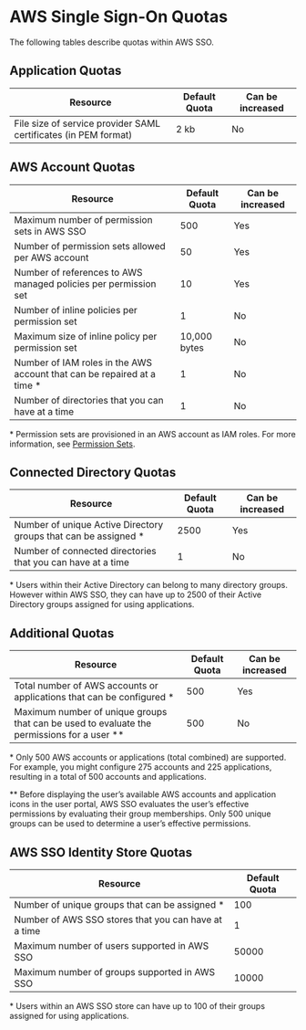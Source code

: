 # AWS Single Sign\-On Quotas<a name="limits"></a>

The following tables describe quotas within AWS SSO\. 

## Application Quotas<a name="applicationlimits"></a>


| Resource | Default Quota | Can be increased | 
| --- | --- | --- | 
|  File size of service provider SAML certificates \(in PEM format\)  | 2 kb | No | 

## AWS Account Quotas<a name="awsaccountlimits"></a>


| Resource | Default Quota | Can be increased | 
| --- | --- | --- | 
| Maximum number of permission sets in AWS SSO | 500 | Yes | 
| Number of permission sets allowed per AWS account | 50 | Yes | 
|  Number of references to AWS managed policies per permission set  | 10 | Yes | 
| Number of inline policies per permission set | 1 | No | 
| Maximum size of inline policy per permission set | 10,000 bytes | No | 
|  Number of IAM roles in the AWS account that can be repaired at a time \*  | 1 | No | 
|  Number of directories that you can have at a time  | 1 | No | 

\* Permission sets are provisioned in an AWS account as IAM roles\. For more information, see [Permission Sets](permissionsetsconcept.md)\.

## Connected Directory Quotas<a name="connecteddirectorylimits"></a>


| Resource | Default Quota | Can be increased | 
| --- | --- | --- | 
|  Number of unique Active Directory groups that can be assigned \*  | 2500 | Yes | 
|  Number of connected directories that you can have at a time  | 1 | No | 

\* Users within their Active Directory can belong to many directory groups\. However within AWS SSO, they can have up to 2500 of their Active Directory groups assigned for using applications\.

## Additional Quotas<a name="additionallimits"></a>


| Resource | Default Quota | Can be increased | 
| --- | --- | --- | 
|  Total number of AWS accounts or applications that can be configured \*  | 500 | Yes | 
|  Maximum number of unique groups that can be used to evaluate the permissions for a user \*\*  | 500 | No | 

\* Only 500 AWS accounts or applications \(total combined\) are supported\. For example, you might configure 275 accounts and 225 applications, resulting in a total of 500 accounts and applications\.

\*\* Before displaying the user’s available AWS accounts and application icons in the user portal, AWS SSO evaluates the user’s effective permissions by evaluating their group memberships\. Only 500 unique groups can be used to determine a user’s effective permissions\.

## AWS SSO Identity Store Quotas<a name="ssodirectorylimits"></a>


| Resource | Default Quota | 
| --- | --- | 
|  Number of unique groups that can be assigned \*  | 100 | 
|  Number of AWS SSO stores that you can have at a time  | 1 | 
|  Maximum number of users supported in AWS SSO  | 50000 | 
| Maximum number of groups supported in AWS SSO | 10000 | 

\* Users within an AWS SSO store can have up to 100 of their groups assigned for using applications\.